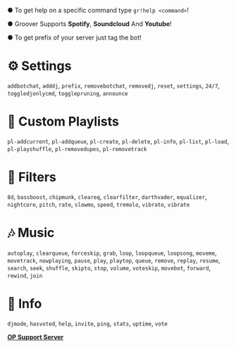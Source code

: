 ● To get help on a specific command type `gr!help <command>`!

● Groover Supports **Spotify**, **Soundcloud** And **Youtube**!

● To get prefix of your server just tag the bot!

# ⚙️ Settings
`addbotchat`, `adddj`, `prefix`, `removebotchat`, `removedj`, `reset`, `settings`, `24/7`, `toggledjonlycmd`, `togglepruning`, `announce`  

# 💢 Custom Playlists
`pl-addcurrent`, `pl-addqueue`, `pl-create`, `pl-delete`, `pl-info`, `pl-list`, `pl-load`, `pl-playshuffle`, `pl-removedupes`, `pl-removetrack`  

# 🎷 Filters
`8d`, `bassboost`, `chipmunk`, `cleareq`, `clearfilter`, `darthvader`, `equalizer`, `nightcore`, `pitch`, `rate`, `slowmo`, `speed`, `tremolo`, `vibrato`, `vibrate`  

# 🎶 Music
`autoplay`, `clearqueue`, `forceskip`, `grab`, `loop`, `loopqueue`, `loopsong`, `moveme`, `movetrack`, `nowplaying`, `pause`, `play`, `playtop`, `queue`, `remove`, `replay`, `resume`, `search`, `seek`, `shuffle`, `skipto`, `stop`, `volume`, `voteskip`, `movebot`, `forward`, `rewind`, `join`  

# 🔰 Info
`djmode`, `hasvoted`, `help`, `invite`, `ping`, `stats`, `uptime`, `vote`

[**OP Support Server**](https://discord.gg/4x4MHGHUXC)
